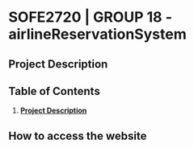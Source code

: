 # SOFE2720 | GROUP 18 - airlineReservationSystem

## Project Description


## Table of Contents
1. [**Project Description**](#project-description)


## How to access the website
